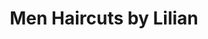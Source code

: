 ---
title: "Men Haircuts by Lilian"
url: /redwood-city/men-haircuts-by-lilian/
shop: hairdresser
---